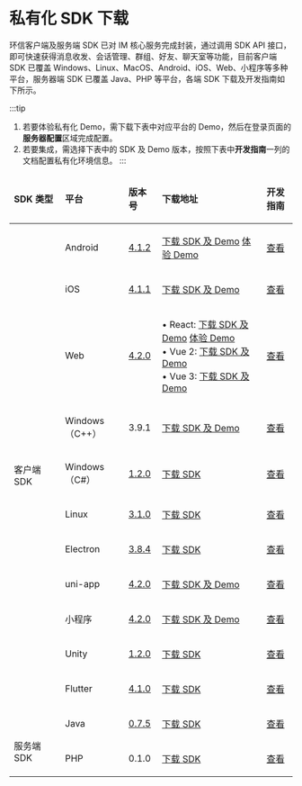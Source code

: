 ﻿# 私有化 SDK 下载




环信客户端及服务端 SDK 已对 IM 核心服务完成封装，通过调用 SDK API 接口，即可快速获得消息收发、会话管理、群组、好友、聊天室等功能，目前客户端 SDK 已覆盖 Windows、Linux、MacOS、Android、iOS、Web、小程序等多种平台，服务器端 SDK 已覆盖 Java、PHP 等平台，各端 SDK 下载及开发指南如下所示。

:::tip

1. 若要体验私有化 Demo，需下载下表中对应平台的 Demo，然后在登录页面的**服务器配置**区域完成配置。
2. 若要集成，需选择下表中的 SDK 及 Demo 版本，按照下表中**开发指南**一列的文档配置私有化环境信息。
   :::

<table>
<thead>
<tr>
<td width="75">
<p><strong>SDK </strong><strong>类型</strong></p>
</td>
<td width="97">
<p><strong>平台</strong></p>
</td>
<td>
<p><strong>版本号</strong></p>
</td>
<td>
<p><strong>下载地址</strong></p>
</td>
<td>
<p><strong>开发指南</strong></p>
</td>
</tr>
</thead>
<tbody>
<tr>
<td rowspan="11" width="75">
<p>&nbsp;</p>
<p>客户端 SDK</p>
</td>
<td width="97">
<p>Android</p>
</td>
<td>
<p><a href="/document/v2/android/releasenote.html#版本-v4-1-2-dev-2023-9-5-开发版">4.1.2</a></p>
</td>
<td>
<p><a href="https://downloadsdk.easemob.com/downloads/easemob-sdk-4.1.2.zip">下载 SDK 及 Demo</a>&nbsp;<a href="https://downloadsdk.easemob.com/mp/downloads/sdk/imsdkdemo_android-4.1.2.apk">体验 Demo</a></p>
</td>
<td>
<p><a href="/document/v2/android/privatecloud.html">查看</a></p>
</td>
</tr>
<tr>
<td width="97">
<p>iOS</p>
</td>
<td>
<p><a href="/document/v2/ios/releasenote.html#版本-v4-1-1-dev-2023-8-03-开发版">4.1.1</a></p>
</td>
<td>
<p><a href="https://downloadsdk.easemob.com/downloads/iOS_IM_SDK_V4.1.1.zip">下载 SDK 及 Demo</a>&nbsp;<!-- <a href="https://www.pgyer.com/2XKY">体验 Demo</a>--></p>
</td>
<td>
<p><a href="/document/v2/ios/privatecloud.html">查看</a></p>
</td>
</tr>
<tr>
<td width="97">
<p>Web</p>
</td>
<td>
<p><a href="/document/v2/web/releasenote.html#版本-v4-2-0-dev-2023-07-27-开发版">4.2.0</a></p>
</td>
<td>
<p>&bull; React:&nbsp;<a href="https://downloadsdk.easemob.com/mp/downloads/sdk/private-react-20230918.zip">下载 SDK 及 Demo</a>&nbsp;<a href="https://zq-im-management-hsb.easemob.com/">体验 Demo</a><br /> &bull; Vue 2:&nbsp;<a href="https://downloadsdk.easemob.com/mp/downloads/sdk/private-vue2-20230918.zip">下载 SDK 及 Demo</a><br /> &bull; Vue 3:&nbsp;<a href="https://download-sdk.oss-cn-beijing.aliyuncs.com/mp/downloads/sdk/private-vue3-20231011.zip">下载 SDK 及 Demo</a></p>
</td>
<td>
<p><a href="/document/v2/web/privatecloud.html">查看</a></p>
</td>
</tr>
<tr>
<td width="97">
<p>Windows（C++）</p>
</td>
<td>
<p>3.9.1</p>
</td>
<td>
<p><a href="https://gitee.com/liyuzhao/im-cpp-demo">下载 SDK 及 Demo</a></p>
</td>
<td>
<p><a href="https://gitee.com/liyuzhao/im-cpp-demo/tree/master/docs">查看</a></p>
</td>
</tr>
<tr>
<td width="97">
<p>Windows（C#）</p>
</td>
<td>
<p><a href="/document/v2/windows/releasenote.html#版本-v1-2-0-dev-2023-8-30-开发版">1.2.0</a></p>
</td>
<td>
<p><a href="https://downloadsdk.easemob.com/downloads/SDK/WinSDK/agora_chat_sdk.1.2.0.nupkg">下载 SDK</a></p>
</td>
<td>
<p><a href="/document/v2/windows/quickstart.html">查看</a></p>
</td>
</tr>
<tr>
<td width="97">
<p>Linux</p>
</td>
<td>
<p><a href="https://docs-im.easemob.com/im/linux/releasenote">3.1.0</a></p>
</td>
<td>
<p><a href="https://downloadsdk.easemob.com/downloads/linux_IM_SDK_V3.1.0_r1.zip">下载 SDK</a></p>
</td>
<td>
<p><a href="/document/v2/linux/overview.html">查看</a></p>
</td>
</tr>
<tr>
<td width="97">
<p>Electron</p>
</td>
<td>
<p><a href="https://docs-im.easemob.com/im/pc/log/releasenote#%E7%89%88%E6%9C%AC_v384_2021-12-09">3.8.4</a></p>
</td>
<td>
<p><a href="https://download-sdk.oss-cn-beijing.aliyuncs.com/downloads/Desktop_IM_SDK_3.8.4.zip">下载 SDK</a></p>
</td>
<td>
<p><a href="/document/v2/electron/overview.html">查看</a></p>
</td>
</tr>
<tr>
<td width="97">
<p>uni-app</p>
</td>
<td>
<p><a href="/document/v2/applet/releasenote.html#版本-v4-2-0-dev-2023-07-27-开发版">4.2.0</a></p>
</td>
<td>
<p><a href="https://downloadsdk.easemob.com/mp/downloads/sdk/private-uniapp-20230918.zip">下载 SDK 及 Demo</a></p>
</td>
<td>
<p><a href="/document/v2/applet/uniapp.html">查看</a></p>
</td>
</tr>
<tr>
<td width="97">
<p>小程序</p>
</td>
<td>
<p><a href="/document/v2/applet/releasenote.html#版本-v4-2-0-dev-2023-07-27-开发版">4.2.0</a></p>
</td>
<td>
<p><a href="https://github.com/easemob/webim-weixin-xcx">下载 SDK 及 Demo</a></p>
</td>
<td>
<p><a href="/document/v2/applet/wechat.html">查看</a></p>
</td>
</tr>
<tr>
<td width="97">
<p>Unity</p>
</td>
<td>
<p><a href="/document/v2/unity/releasenote.html#版本-v1-2-0-dev-2023-8-30-开发版">1.2.0</a></p>
</td>
<td>
<p><a href="https://downloadsdk.easemob.com/downloads/SDK/Unity/agora_chat_unity_sdk1.2.0.unitypackage">下载 SDK</a></p>
</td>
<td>
<p><a href="/document/v2/unity/quickstart.html">查看</a></p>
</td>
</tr>
<tr>
<td width="97">
<p>Flutter</p>
</td>
<td>
<p><a href="/document/v2/flutter/releasenote.html#版本-4-1-0-2023-8-16">4.1.0</a></p>
</td>
<td>
<p><a href="https://pub-web.flutter-io.cn/packages/im_flutter_sdk/versions/4.1.0">下载 SDK</a></p>
</td>
<td>
<p><a href="/document/v2/flutter/quickstart.html">查看</a></p>
</td>
</tr>
<tr>
<td rowspan="2" width="75">
<p>&nbsp;</p>
<p>服务端 SDK</p>
</td>
<td width="97">
<p>Java</p>
</td>
<td>
<p><a href="/document/v2/server-side/java_server_sdk.html#v0-7-5-2023-08-24">0.7.5</a></p>
</td>
<td>
<p><a href="https://github.com/easemob/easemob-im-server-sdk/tree/v0.7.5">下载 SDK</a></p>
</td>
<td>
<p><a href="/document/v2/server-side/java_server_sdk.html">查看</a></p>
</td>
</tr>
<tr>
<td width="97">
<p>PHP</p>
</td>
<td>
<p>0.1.0</p>
</td>
<td>
<p><a href="https://github.com/easemob/im-php-server-sdk">下载 SDK</a></p>
</td>
<td>
<p><a href="/document/v2/server-side/php_server_sdk.html">查看</a></p>
</td>
</tr>
</tbody>
</table>
